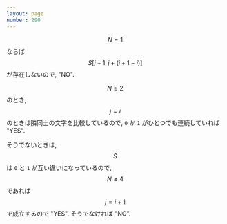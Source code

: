 ```yaml
---
layout: page
number: 290
---
```

$$ N = 1 $$ ならば $$ S[j+1,j+(j+1-i)] $$ が存在しないので, "NO".

$$ N \geq 2 $$ のとき, $$ j = i $$ のときは隣同士の文字を比較しているので, `0` か `1` がひとつでも連続していれば "YES".

そうでないときは, $$ S $$ は `0` と `1` が互い違いになっているので, $$ N \geq 4 $$ であれば $$ j = i+1 $$ で成立するので "YES". そうでなければ "NO".
